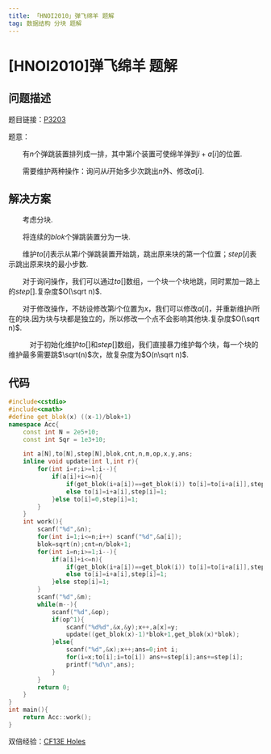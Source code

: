 ```yaml
---
title: 「HNOI2010」弹飞绵羊 题解
tag: 数据结构 分块 题解
---
```

# [HNOI2010]弹飞绵羊 题解

## 问题描述

题目链接：[P3203](https://www.luogu.com.cn/problem/P3203)

题意：

　　有$n$个弹跳装置排列成一排，其中第$i$个装置可使绵羊弹到$i+a[i]$的位置.

　　需要维护两种操作：询问从$i$开始多少次跳出$n$外、修改$a[i]$.

## 解决方案

　　考虑分块.

　　将连续的$blok$个弹跳装置分为一块.

　　维护$to[i]$表示从第$i$个弹跳装置开始跳，跳出原来块的第一个位置；$step[i]$表示跳出原来块的最小步数.

　　对于询问操作，我们可以通过$to[]$数组，一个块一个块地跳，同时累加一路上的$step[]$.复杂度$O(\sqrt n)$.

　　对于修改操作，不妨设修改第$i$个位置为$x$，我们可以修改$a[i]$，并重新维护$i$所在的块.因为块与块都是独立的，所以修改一个点不会影响其他块.复杂度$O(\sqrt n)$.

　　　对于初始化维护$to[]$和$step[]$数组，我们直接暴力维护每个块，每一个块的维护最多需要跳$\sqrt(n)$次，故复杂度为$O(n\sqrt n)$.

## 代码

```cpp
#include<cstdio>
#include<cmath>
#define get_blok(x) ((x-1)/blok+1)
namespace Acc{
	const int N = 2e5+10;
	const int Sqr = 1e3+10;

	int a[N],to[N],step[N],blok,cnt,n,m,op,x,y,ans;
	inline void update(int l,int r){
		for(int i=r;i>=l;i--){
			if(a[i]+i<=n){
				if(get_blok(i+a[i])==get_blok(i)) to[i]=to[i+a[i]],step[i]=step[i+a[i]]+1;
				else to[i]=i+a[i],step[i]=1;
			}else to[i]=0,step[i]=1;
		}	
	}
	int work(){
		scanf("%d",&n);
		for(int i=1;i<=n;i++) scanf("%d",&a[i]);
		blok=sqrt(n);cnt=n/blok+1;
		for(int i=n;i>=1;i--){
			if(a[i]+i<=n){
				if(get_blok(i+a[i])==get_blok(i)) to[i]=to[i+a[i]],step[i]=step[i+a[i]]+1;
				else to[i]=i+a[i],step[i]=1;
			}else step[i]=1;
		}
		scanf("%d",&m);
		while(m--){
			scanf("%d",&op);
			if(op^1){
				scanf("%d%d",&x,&y);x++,a[x]=y;
				update((get_blok(x)-1)*blok+1,get_blok(x)*blok);
			}else{
				scanf("%d",&x);x++;ans=0;int i;
				for(i=x;to[i];i=to[i]) ans+=step[i];ans+=step[i];
				printf("%d\n",ans);
			}
		}
		return 0;
	}
}
int main(){
	return Acc::work();
}
```

双倍经验：[CF13E Holes
](http://codeforces.com/problemset/problem/13/E)